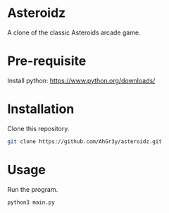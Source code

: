 # Asteroidz
A clone of the classic Asteroids arcade game.

# Pre-requisite
Install python: https://www.python.org/downloads/

# Installation
Clone this repository.
```bash
git clone https://github.com/AhGr3y/asteroidz.git
```

# Usage
Run the program.
```bash
python3 main.py
```